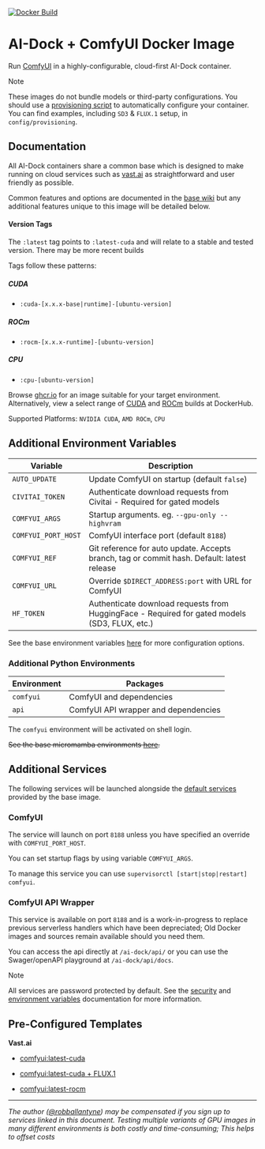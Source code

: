 [![Docker Build](https://github.com/ai-dock/comfyui/actions/workflows/docker-build.yml/badge.svg)](https://github.com/ai-dock/comfyui/actions/workflows/docker-build.yml)

# AI-Dock + ComfyUI Docker Image

Run [ComfyUI](https://github.com/comfyanonymous/ComfyUI) in a highly-configurable, cloud-first AI-Dock container.

>[!NOTE]
>These images do not bundle models or third-party configurations. You should use a [provisioning script](https://github.com/ai-dock/base-image/wiki/4.0-Running-the-Image#provisioning-script) to automatically configure your container. You can find examples, including `SD3` & `FLUX.1` setup, in `config/provisioning`.


## Documentation

All AI-Dock containers share a common base which is designed to make running on cloud services such as [vast.ai](https://link.ai-dock.org/vast.ai) as straightforward and user friendly as possible.

Common features and options are documented in the [base wiki](https://github.com/ai-dock/base-image/wiki) but any additional features unique to this image will be detailed below.

#### Version Tags

The `:latest` tag points to `:latest-cuda` and will relate to a stable and tested version.  There may be more recent builds

Tags follow these patterns:

##### _CUDA_
- `:cuda-[x.x.x-base|runtime]-[ubuntu-version]`

##### _ROCm_
- `:rocm-[x.x.x-runtime]-[ubuntu-version]`

##### _CPU_
- `:cpu-[ubuntu-version]`


Browse [ghcr.io](https://github.com/ai-dock/comfyui/pkgs/container/comfyui) for an image suitable for your target environment. Alternatively, view a select range of [CUDA](https://hub.docker.com/r/aidockorg/comfyui-cuda) and [ROCm](https://hub.docker.com/r/aidockorg/comfyui-rocm) builds at DockerHub.

Supported Platforms: `NVIDIA CUDA`, `AMD ROCm`, `CPU`

## Additional Environment Variables

| Variable                 | Description |
| ------------------------ | ----------- |
| `AUTO_UPDATE`            | Update ComfyUI on startup (default `false`) |
| `CIVITAI_TOKEN`          | Authenticate download requests from Civitai - Required for gated models |
| `COMFYUI_ARGS`           | Startup arguments. eg. `--gpu-only --highvram` |
| `COMFYUI_PORT_HOST`      | ComfyUI interface port (default `8188`) |
| `COMFYUI_REF`            | Git reference for auto update. Accepts branch, tag or commit hash. Default: latest release |
| `COMFYUI_URL`            | Override `$DIRECT_ADDRESS:port` with URL for ComfyUI |
| `HF_TOKEN`               | Authenticate download requests from HuggingFace - Required for gated models (SD3, FLUX, etc.) |

See the base environment variables [here](https://github.com/ai-dock/base-image/wiki/2.0-Environment-Variables) for more configuration options.

### Additional Python Environments

| Environment    | Packages |
| -------------- | ----------------------------------------- |
| `comfyui`      | ComfyUI and dependencies |
| `api`          | ComfyUI API wrapper and dependencies |


The `comfyui` environment will be activated on shell login.

~~See the base micromamba environments [here](https://github.com/ai-dock/base-image/wiki/1.0-Included-Software#installed-micromamba-environments).~~

## Additional Services

The following services will be launched alongside the [default services](https://github.com/ai-dock/base-image/wiki/1.0-Included-Software) provided by the base image.

### ComfyUI

The service will launch on port `8188` unless you have specified an override with `COMFYUI_PORT_HOST`.

You can set startup flags by using variable `COMFYUI_ARGS`.

To manage this service you can use `supervisorctl [start|stop|restart] comfyui`.


### ComfyUI API Wrapper

This service is available on port `8188` and is a work-in-progress to replace previous serverless handlers which have been depreciated; Old Docker images and sources remain available should you need them.

You can access the api directly at `/ai-dock/api/` or you can use the Swager/openAPI playground at `/ai-dock/api/docs`.

>[!NOTE]
>All services are password protected by default. See the [security](https://github.com/ai-dock/base-image/wiki#security) and [environment variables](https://github.com/ai-dock/base-image/wiki/2.0-Environment-Variables) documentation for more information.

## Pre-Configured Templates

**Vast.​ai**

- [comfyui:latest-cuda](https://link.ai-dock.org/template-vast-comfyui)

- [comfyui:latest-cuda + FLUX.1](https://link.ai-dock.org/template-vast-comfyui-flux)

- [comfyui:latest-rocm](https://link.ai-dock.org/template-vast-comfyui-rocm)

---

_The author ([@robballantyne](https://github.com/robballantyne)) may be compensated if you sign up to services linked in this document. Testing multiple variants of GPU images in many different environments is both costly and time-consuming; This helps to offset costs_
